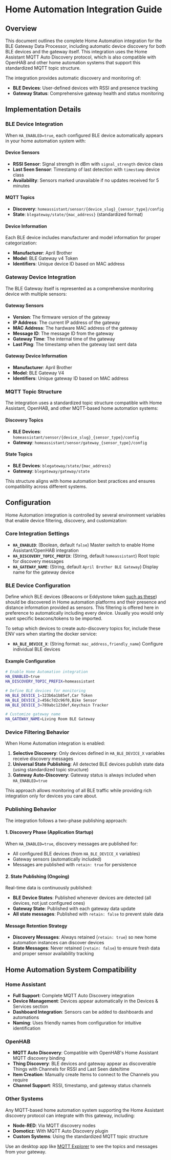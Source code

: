 # Home Automation Integration Guide

## Overview

This document outlines the complete Home Automation integration for the BLE Gateway Data Processor, including automatic device discovery for both BLE devices and the gateway itself. This integration uses the Home Assistant MQTT Auto Discovery protocol, which is also compatible with OpenHAB and other home automation systems that support this standardized MQTT topic structure.

The integration provides automatic discovery and monitoring of:
- **BLE Devices**: User-defined devices with RSSI and presence tracking
- **Gateway Status**: Comprehensive gateway health and status monitoring

## Implementation Details

### BLE Device Integration

When `HA_ENABLED=true`, each configured BLE device automatically appears in your home automation system with:

#### Device Sensors
- **RSSI Sensor**: Signal strength in dBm with `signal_strength` device class
- **Last Seen Sensor**: Timestamp of last detection with `timestamp` device class
- **Availability**: Sensors marked unavailable if no updates received for 5 minutes

#### MQTT Topics
- **Discovery**: `homeassistant/sensor/{device_slug}_{sensor_type}/config`
- **State**: `blegateway/state/{mac_address}` (standardized format)

#### Device Information
Each BLE device includes manufacturer and model information for proper categorization:
- **Manufacturer**: April Brother  
- **Model**: BLE Gateway v4 Token
- **Identifiers**: Unique device ID based on MAC address

### Gateway Device Integration

The BLE Gateway itself is represented as a comprehensive monitoring device with multiple sensors:

#### Gateway Sensors
- **Version**: The firmware version of the gateway
- **IP Address**: The current IP address of the gateway
- **MAC Address**: The hardware MAC address of the gateway
- **Message ID**: The message ID from the gateway
- **Gateway Time**: The internal time of the gateway
- **Last Ping**: The timestamp when the gateway last sent data

#### Gateway Device Information
- **Manufacturer**: April Brother
- **Model**: BLE Gateway V4
- **Identifiers**: Unique gateway ID based on MAC address

### MQTT Topic Structure

The integration uses a standardized topic structure compatible with Home Assistant, OpenHAB, and other MQTT-based home automation systems:

#### Discovery Topics
- **BLE Devices**: `homeassistant/sensor/{device_slug}_{sensor_type}/config`
- **Gateway**: `homeassistant/sensor/gateway_{sensor_type}/config`

#### State Topics
- **BLE Devices**: `blegateway/state/{mac_address}`
- **Gateway**: `blegateway/gateway/state`

This structure aligns with home automation best practices and ensures compatibility across different systems.

## Configuration

Home Automation integration is controlled by several environment variables that enable device filtering, discovery, and customization:

### Core Integration Settings

- **`HA_ENABLED`**: (Boolean, default `false`) Master switch to enable Home Assistant/OpenHAB integration
- **`HA_DISCOVERY_TOPIC_PREFIX`**: (String, default `homeassistant`) Root topic for discovery messages
- **`HA_GATEWAY_NAME`**: (String, default `April Brother BLE Gateway`) Display name for the gateway device

### BLE Device Configuration

Define which BLE devices (iBeacons or Eddystone token [such as these](https://store.aprbrother.com/product/aprilbeacon-eek-n)) should be discovered in Home automation platforms and their presence and distance information provided as sensors. This filtering is offered here in preference to automatically including every device. Usually you would only want specific beacons/tokens to be imported.

To setup which devices to create auto-discovery topics for, include these ENV vars when starting the docker service:

- **`HA_BLE_DEVICE_X`**: (String format: `mac_address,friendly_name`) Configure individual BLE devices

#### Example Configuration

```bash
# Enable Home Automation integration
HA_ENABLED=true
HA_DISCOVERY_TOPIC_PREFIX=homeassistant

# Define BLE devices for monitoring
HA_BLE_DEVICE_1=123b6a1b85ef,Car Token
HA_BLE_DEVICE_2=456c7d2c96f0,Bike Sensor
HA_BLE_DEVICE_3=789abc123def,Keychain Tracker

# Customize gateway name
HA_GATEWAY_NAME=Living Room BLE Gateway
```

### Device Filtering Behavior

When Home Automation integration is enabled:

1. **Selective Discovery**: Only devices defined in `HA_BLE_DEVICE_X` variables receive discovery messages
2. **Universal State Publishing**: All detected BLE devices publish state data (using standardized topic structure)
3. **Gateway Auto-Discovery**: Gateway status is always included when `HA_ENABLED=true`

This approach allows monitoring of all BLE traffic while providing rich integration only for devices you care about.

### Publishing Behavior

The integration follows a two-phase publishing approach:

#### 1. Discovery Phase (Application Startup)
When `HA_ENABLED=true`, discovery messages are published for:
- All configured BLE devices (from `HA_BLE_DEVICE_X` variables)
- Gateway sensors (automatically included)
- Messages are published with `retain: true` for persistence

#### 2. State Publishing (Ongoing)
Real-time data is continuously published:
- **BLE Device States**: Published whenever devices are detected (all devices, not just configured ones)
- **Gateway State**: Published with each gateway data update
- **All state messages**: Published with `retain: false` to prevent stale data

#### Message Retention Strategy
- **Discovery Messages**: Always retained (`retain: true`) so new home automation instances can discover devices
- **State Messages**: Never retained (`retain: false`) to ensure fresh data and proper sensor availability tracking

## Home Automation System Compatibility

### Home Assistant
- **Full Support**: Complete MQTT Auto Discovery integration
- **Device Management**: Devices appear automatically in the Devices & Services section
- **Dashboard Integration**: Sensors can be added to dashboards and automations
- **Naming**: Uses friendly names from configuration for intuitive identification

### OpenHAB
- **MQTT Auto Discovery**: Compatible with OpenHAB's Home Assistant MQTT discovery binding
- **Thing Discovery**: BLE devices and gateway appear as discoverable Things with Channels for RSSI and Last Seen date/time
- **Item Creation**: Manually create Items to connect to the Channels you require
- **Channel Support**: RSSI, timestamp, and gateway status channels

### Other Systems
Any MQTT-based home automation system supporting the Home Assistant discovery protocol can integrate with this gateway, including:
- **Node-RED**: Via MQTT discovery nodes
- **Domoticz**: With MQTT Auto Discovery plugin
- **Custom Systems**: Using the standardized MQTT topic structure

Use an desktop app like [MQTT Explorer](https://mqtt-explorer.com/) to see the topics and messages from your gateway.
